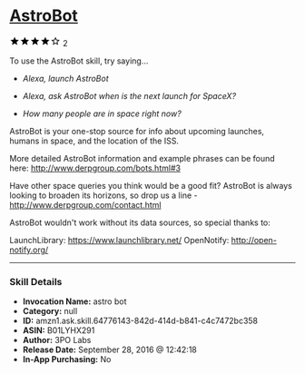 # [AstroBot](http://alexa.amazon.com/#skills/amzn1.ask.skill.64776143-842d-414d-b841-c4c7472bc358)
![4 stars](../../images/ic_star_black_18dp_1x.png)![4 stars](../../images/ic_star_black_18dp_1x.png)![4 stars](../../images/ic_star_black_18dp_1x.png)![4 stars](../../images/ic_star_black_18dp_1x.png)![4 stars](../../images/ic_star_border_black_18dp_1x.png) 2

To use the AstroBot skill, try saying...

* *Alexa, launch AstroBot*

* *Alexa, ask AstroBot when is the next launch for SpaceX?*

* *How many people are in space right now?*

AstroBot is your one-stop source for info about upcoming launches, humans in space, and the location of the ISS.

More detailed AstroBot information and example phrases can be found here: http://www.derpgroup.com/bots.html#3

Have other space queries you think would be a good fit? AstroBot is always looking to broaden its horizons, so drop us a line - http://www.derpgroup.com/contact.html

AstroBot wouldn't work without its data sources, so special thanks to:

LaunchLibrary: https://www.launchlibrary.net/
OpenNotify: http://open-notify.org/

***

### Skill Details

* **Invocation Name:** astro bot
* **Category:** null
* **ID:** amzn1.ask.skill.64776143-842d-414d-b841-c4c7472bc358
* **ASIN:** B01LYHX291
* **Author:** 3PO Labs
* **Release Date:** September 28, 2016 @ 12:42:18
* **In-App Purchasing:** No
